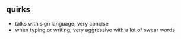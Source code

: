 ## quirks
- talks with sign language, very concise
- when typing or writing, very aggressive with a lot of swear words